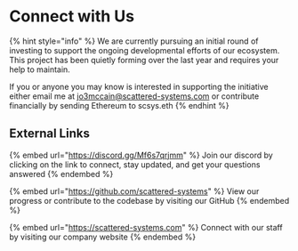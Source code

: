 # Connect with Us

{% hint style="info" %}
We are currently pursuing an initial round of investing to support the ongoing developmental efforts of our ecosystem. This project has been quietly forming over the last year and requires your help to maintain.

If you or anyone you may know is interested in supporting the initiative either email me at jo3mccain@scattered-systems.com or contribute financially by sending Ethereum to scsys.eth
{% endhint %}

## External Links

{% embed url="https://discord.gg/Mf6s7qrjmm" %}
Join our discord by clicking on the link to connect, stay updated, and get your questions answered
{% endembed %}

{% embed url="https://github.com/scattered-systems" %}
View our progress or contribute to the codebase by visiting our GitHub
{% endembed %}

{% embed url="https://scattered-systems.com" %}
Connect with our staff by visiting our company website
{% endembed %}
